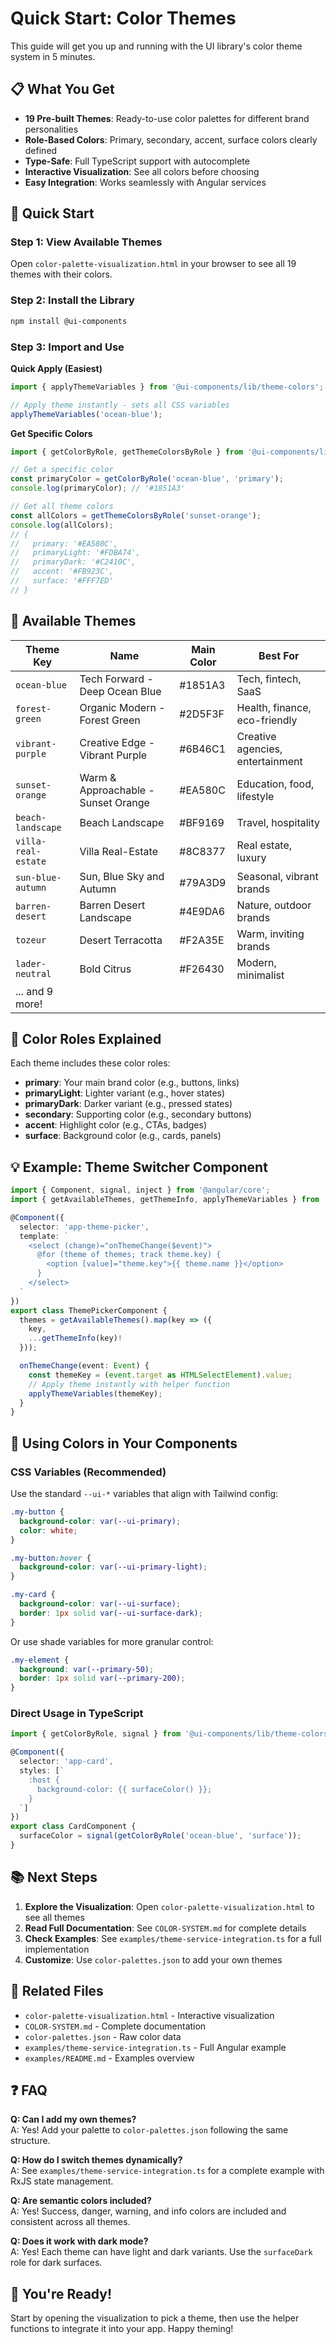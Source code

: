 # Quick Start: Color Themes

This guide will get you up and running with the UI library's color theme system in 5 minutes.

## 📋 What You Get

- **19 Pre-built Themes**: Ready-to-use color palettes for different brand personalities
- **Role-Based Colors**: Primary, secondary, accent, surface colors clearly defined
- **Type-Safe**: Full TypeScript support with autocomplete
- **Interactive Visualization**: See all colors before choosing
- **Easy Integration**: Works seamlessly with Angular services

## 🚀 Quick Start

### Step 1: View Available Themes

Open `color-palette-visualization.html` in your browser to see all 19 themes with their colors.

### Step 2: Install the Library

```bash
npm install @ui-components
```

### Step 3: Import and Use

**Quick Apply (Easiest)**
```typescript
import { applyThemeVariables } from '@ui-components/lib/theme-colors';

// Apply theme instantly - sets all CSS variables
applyThemeVariables('ocean-blue');
```

**Get Specific Colors**
```typescript
import { getColorByRole, getThemeColorsByRole } from '@ui-components/lib/theme-colors';

// Get a specific color
const primaryColor = getColorByRole('ocean-blue', 'primary');
console.log(primaryColor); // '#1851A3'

// Get all theme colors
const allColors = getThemeColorsByRole('sunset-orange');
console.log(allColors);
// {
//   primary: '#EA580C',
//   primaryLight: '#FDBA74',
//   primaryDark: '#C2410C',
//   accent: '#FB923C',
//   surface: '#FFF7ED'
// }
```

## 🎨 Available Themes

| Theme Key | Name | Main Color | Best For |
|-----------|------|------------|----------|
| `ocean-blue` | Tech Forward - Deep Ocean Blue | #1851A3 | Tech, fintech, SaaS |
| `forest-green` | Organic Modern - Forest Green | #2D5F3F | Health, finance, eco-friendly |
| `vibrant-purple` | Creative Edge - Vibrant Purple | #6B46C1 | Creative agencies, entertainment |
| `sunset-orange` | Warm & Approachable - Sunset Orange | #EA580C | Education, food, lifestyle |
| `beach-landscape` | Beach Landscape | #BF9169 | Travel, hospitality |
| `villa-real-estate` | Villa Real-Estate | #8C8377 | Real estate, luxury |
| `sun-blue-autumn` | Sun, Blue Sky and Autumn | #79A3D9 | Seasonal, vibrant brands |
| `barren-desert` | Barren Desert Landscape | #4E9DA6 | Nature, outdoor brands |
| `tozeur` | Desert Terracotta | #F2A35E | Warm, inviting brands |
| `lader-neutral` | Bold Citrus | #F26430 | Modern, minimalist |
| ... and 9 more! | | | |

## 🎯 Color Roles Explained

Each theme includes these color roles:

- **primary**: Your main brand color (e.g., buttons, links)
- **primaryLight**: Lighter variant (e.g., hover states)
- **primaryDark**: Darker variant (e.g., pressed states)
- **secondary**: Supporting color (e.g., secondary buttons)
- **accent**: Highlight color (e.g., CTAs, badges)
- **surface**: Background color (e.g., cards, panels)

## 💡 Example: Theme Switcher Component

```typescript
import { Component, signal, inject } from '@angular/core';
import { getAvailableThemes, getThemeInfo, applyThemeVariables } from '@ui-components/lib/theme-colors';

@Component({
  selector: 'app-theme-picker',
  template: `
    <select (change)="onThemeChange($event)">
      @for (theme of themes; track theme.key) {
        <option [value]="theme.key">{{ theme.name }}</option>
      }
    </select>
  `
})
export class ThemePickerComponent {
  themes = getAvailableThemes().map(key => ({
    key,
    ...getThemeInfo(key)!
  }));

  onThemeChange(event: Event) {
    const themeKey = (event.target as HTMLSelectElement).value;
    // Apply theme instantly with helper function
    applyThemeVariables(themeKey);
  }
}
```

## 🎨 Using Colors in Your Components

### CSS Variables (Recommended)

Use the standard `--ui-*` variables that align with Tailwind config:

```css
.my-button {
  background-color: var(--ui-primary);
  color: white;
}

.my-button:hover {
  background-color: var(--ui-primary-light);
}

.my-card {
  background-color: var(--ui-surface);
  border: 1px solid var(--ui-surface-dark);
}
```

Or use shade variables for more granular control:

```css
.my-element {
  background: var(--primary-50);
  border: 1px solid var(--primary-200);
}
```

### Direct Usage in TypeScript

```typescript
import { getColorByRole, signal } from '@ui-components/lib/theme-colors';

@Component({
  selector: 'app-card',
  styles: [`
    :host {
      background-color: {{ surfaceColor() }};
    }
  `]
})
export class CardComponent {
  surfaceColor = signal(getColorByRole('ocean-blue', 'surface'));
}
```

## 📚 Next Steps

1. **Explore the Visualization**: Open `color-palette-visualization.html` to see all themes
2. **Read Full Documentation**: See `COLOR-SYSTEM.md` for complete details
3. **Check Examples**: See `examples/theme-service-integration.ts` for a full implementation
4. **Customize**: Use `color-palettes.json` to add your own themes

## 🔗 Related Files

- `color-palette-visualization.html` - Interactive visualization
- `COLOR-SYSTEM.md` - Complete documentation
- `color-palettes.json` - Raw color data
- `examples/theme-service-integration.ts` - Full Angular example
- `examples/README.md` - Examples overview

## ❓ FAQ

**Q: Can I add my own themes?**  
A: Yes! Add your palette to `color-palettes.json` following the same structure.

**Q: How do I switch themes dynamically?**  
A: See `examples/theme-service-integration.ts` for a complete example with RxJS state management.

**Q: Are semantic colors included?**  
A: Yes! Success, danger, warning, and info colors are included and consistent across all themes.

**Q: Does it work with dark mode?**  
A: Yes! Each theme can have light and dark variants. Use the `surfaceDark` role for dark surfaces.

## 🎉 You're Ready!

Start by opening the visualization to pick a theme, then use the helper functions to integrate it into your app. Happy theming!
